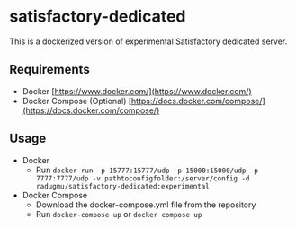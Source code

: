 # satisfactory-dedicated

This is a dockerized version of experimental Satisfactory dedicated server.

## Requirements

- Docker [https://www.docker.com/](https://www.docker.com/)
- Docker Compose (Optional) [https://docs.docker.com/compose/](https://docs.docker.com/compose/)

## Usage

- Docker
  - Run
    `docker run -p 15777:15777/udp -p 15000:15000/udp -p 7777:7777/udp -v pathtoconfigfolder:/server/config -d radugmu/satisfactory-dedicated:experimental`
- Docker Compose
  - Download the docker-compose.yml file from the repository
  - Run `docker-compose up` or `docker compose up`
